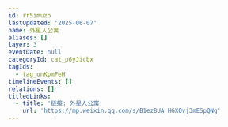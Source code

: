 ```yaml
---
id: rr5imuzo
lastUpdated: '2025-06-07'
name: 外星人公寓
aliases: []
layer: 3
eventDate: null
categoryId: cat_p6yJicbx
tagIds:
  - tag_onKpmFeH
timelineEvents: []
relations: []
titledLinks:
  - title: '链接: 外星人公寓'
    url: 'https://mp.weixin.qq.com/s/B1ez8UA_HGXOvj3mESpQNg'
---
```


